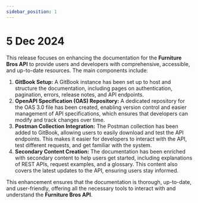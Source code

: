 ```yaml
---
sidebar_position: 1
---
```


# 5 Dec 2024

This release focuses on enhancing the documentation for the **Furniture Bros API** to provide users and developers with comprehensive, accessible, and up-to-date resources. The main components include:

1. **GitBook Setup:** A GitBook instance has been set up to host and structure the documentation, including pages on authentication, pagination, errors, release notes, and API endpoints.
2. **OpenAPI Specification (OAS) Repository:** A dedicated repository for the OAS 3.0 file has been created, enabling version control and easier management of API specifications, which ensures that developers can modify and track changes over time.
3. **Postman Collection Integration:** The Postman collection has been added to GitBook, allowing users to easily download and test the API endpoints. This makes it easier for developers to interact with the API, test different requests, and get familiar with the system.
4. **Secondary Content Creation:** The documentation has been enriched with secondary content to help users get started, including explanations of REST APIs, request examples, and a glossary. This content also covers the latest updates to the API, ensuring users stay informed.

This enhancement ensures that the documentation is thorough, up-to-date, and user-friendly, offering all the necessary tools to interact with and understand the **Furniture Bros API**.
